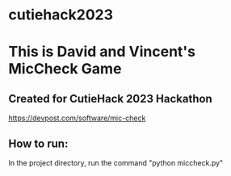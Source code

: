 # cutiehack2023
# This is David and Vincent's MicCheck Game

## Created for CutieHack 2023 Hackathon
https://devpost.com/software/mic-check

## How to run:
In the project directory, run the command "python miccheck.py"
